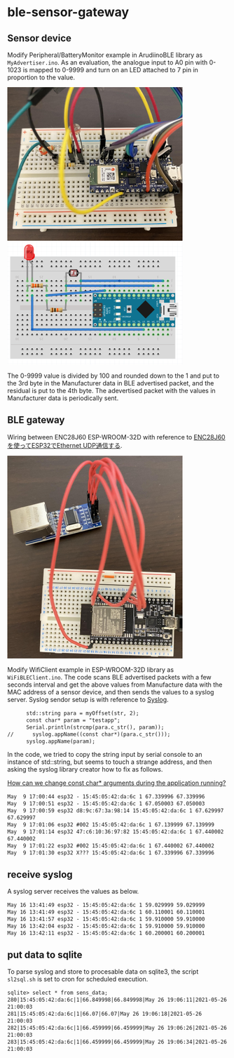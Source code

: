 # ble-sensor-gateway
## Sensor device
Modify Peripheral/BatteryMonitor example in ArudiinoBLE library as `MyAdvertiser.ino`.
As an evaluation, the analogue input to A0 pin with 0-1023 is mapped to 0-9999 and turn on an LED attached to 7 pin in proportion to the value.

<img src="img/IMG_0962.jpg" width="400"><img src="img/IMG_0963.png" width="400">

The 0-9999 value is divided by 100 and rounded down to the 1 and put to the 3rd byte in the Manufacturer data in BLE advertised packet, and the residual is put to the 4th byte. The adevertised packet with the values in Manufacturer data is periodically sent. 

## BLE gateway
Wiring between ENC28J60 ESP-WROOM-32D with reference to [ENC28J60を使ってESP32でEthernet UDP通信する](https://hikoleaf.hatenablog.jp/entry/2019/06/22/190914).

<img src="img/IMG_0961.jpg" width="400">

Modify WifiClient example in ESP-WROOM-32D library as `WiFiBLEClient.ino`.
The code scans BLE advertised packets with a few seconds interval and get the above values from Manufacture data with the MAC address of a sensor device, and then sends the values to a syslog server.
Syslog sendor setup is with reference to [Syslog](https://github.com/arcao/Syslog).

```
      std::string para = myOffset(str, 2);
      const char* param = "testapp";
      Serial.println(strcmp(para.c_str(), param));
//      syslog.appName((const char*)(para.c_str()));
      syslog.appName(param);  
```

In the code, we tried to copy the string input by serial console to an instance of std::string, but seems to touch a strange address, and then asking the syslog library creator how to fix as follows.

[How can we change const char* arguments during the application running?](https://github.com/arcao/Syslog/issues/25)

```
May  9 17:00:44 esp32 - ﻿15:45:05:42:da:6c 1 67.339996 67.339996
May  9 17:00:51 esp32 - ﻿15:45:05:42:da:6c 1 67.050003 67.050003
May  9 17:00:59 esp32 d8:9c:67:3a:98:14 ﻿15:45:05:42:da:6c 1 67.629997 67.629997
May  9 17:01:06 esp32 #002 ﻿15:45:05:42:da:6c 1 67.139999 67.139999
May  9 17:01:14 esp32 47:c6:10:36:97:82 ﻿15:45:05:42:da:6c 1 67.440002 67.440002
May  9 17:01:22 esp32 #002 ﻿15:45:05:42:da:6c 1 67.440002 67.440002
May  9 17:01:30 esp32 X??? ﻿15:45:05:42:da:6c 1 67.339996 67.339996
```

## receive syslog
A syslog server receives the values as below.


```
May 16 13:41:49 esp32 - ﻿15:45:05:42:da:6c 1 59.029999 59.029999
May 16 13:41:49 esp32 - ﻿15:45:05:42:da:6c 1 60.110001 60.110001
May 16 13:41:57 esp32 - ﻿15:45:05:42:da:6c 1 59.910000 59.910000
May 16 13:42:04 esp32 - ﻿15:45:05:42:da:6c 1 59.910000 59.910000
May 16 13:42:11 esp32 - ﻿15:45:05:42:da:6c 1 60.200001 60.200001
```

## put data to sqlite
To parse syslog and store to procesable data on sqlite3, the script `sl2sql.sh` is set to cron for scheduled execution.

```
sqlite> select * from sens_data;
280|﻿15:45:05:42:da:6c|1|66.849998|66.849998|May 26 19:06:11|2021-05-26 21:00:03
281|﻿15:45:05:42:da:6c|1|66.07|66.07|May 26 19:06:18|2021-05-26 21:00:03
282|﻿15:45:05:42:da:6c|1|66.459999|66.459999|May 26 19:06:26|2021-05-26 21:00:03
283|﻿15:45:05:42:da:6c|1|66.459999|66.459999|May 26 19:06:34|2021-05-26 21:00:03
```
